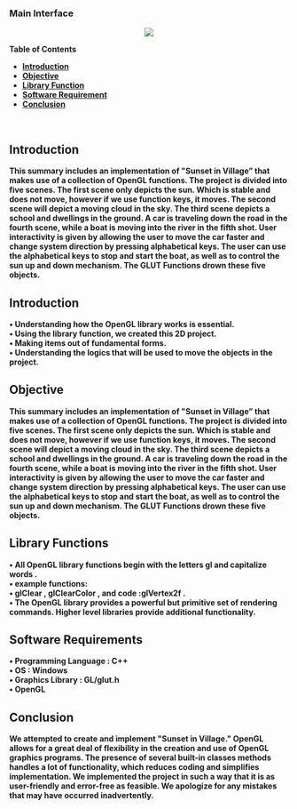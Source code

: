 <h3><b>Main Interface<b></h3>
<p align="center">
  <img src="https://i.im.ge/2022/08/14/OljfSP.Village.png"/>
</p>


**Table of Contents**
- [Introduction](#introduction)
- [Objective](#objective)
- [Library Function](#library)
- [Software Requirement](#software)
- [Conclusion](#conclusion)

<br/>

## Introduction
<p>This summary includes an implementation of "Sunset in Village” that makes use of a collection of OpenGL functions. 
The project is divided into five scenes. The first scene only depicts the sun. Which is stable and does not move, however if we use function keys, 
it moves. The second scene will depict a moving cloud in the sky. The third scene depicts a school and dwellings in the ground. 
A car is traveling down the road in the fourth scene, while a boat is moving into the river in the fifth shot. 
User interactivity is given by allowing the user to move the car faster and change system direction by pressing alphabetical keys. 
The user can use the alphabetical keys to stop and start the boat, as well as to control the sun up and down mechanism. 
The GLUT Functions drown these five objects.</p>

## Introduction
<p>
•	Understanding how the OpenGL library works is essential. <br>
•	Using the library function, we created this 2D project. <br>
•	Making items out of fundamental forms. <br>
•	Understanding the logics that will be used to move the objects in the project. <br>
</p>

## Objective
<p>This summary includes an implementation of "Sunset in Village” that makes use of a collection of OpenGL functions. 
The project is divided into five scenes. The first scene only depicts the sun. Which is stable and does not move, however if we use function keys, 
it moves. The second scene will depict a moving cloud in the sky. The third scene depicts a school and dwellings in the ground. 
A car is traveling down the road in the fourth scene, while a boat is moving into the river in the fifth shot. 
User interactivity is given by allowing the user to move the car faster and change system direction by pressing alphabetical keys. 
The user can use the alphabetical keys to stop and start the boat, as well as to control the sun up and down mechanism. 
The GLUT Functions drown these five objects.</p>

## Library Functions 
<p>
•	All OpenGL library functions begin with the letters gl and capitalize words . <br>
•	example functions:<br>
•	 glClear , glClearColor , and code :glVertex2f  .<br>
•	 The OpenGL library provides a powerful but primitive set of rendering commands. Higher level libraries provide additional functionality.<br>
</p>

## Software Requirements
<p>
•	Programming Language : C++ <br>
•	OS : Windows <br>
•	Graphics Library : GL/glut.h <br>
•	OpenGL <br>
</p>
  
  
 ## Conclusion
  <p>We attempted to create and implement "Sunset in Village." OpenGL allows for a great deal of flexibility in the creation and use of OpenGL graphics programs. The presence of several built-in classes methods handles a lot of functionality, which reduces coding and simplifies implementation. We implemented the project in such a way that it is as user-friendly and error-free as feasible. We apologize for any mistakes that may have occurred inadvertently.</p>
